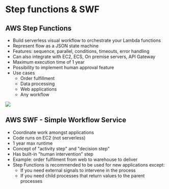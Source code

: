 # Step functions & SWF

## AWS Step Functions

- Build serverless visual workflow to orchestrate your Lambda functions
- Represent flow as a JSON state machine
- Features: sequence, parallel, conditions, timeouts, error handling
- Can also integrate with EC2, ECS, On premise servers, API Gateway
- Maximum execution time of 1 year
- Possibility to implement human approval feature
- Use cases
    - Order fulfillment
    - Data processing
    - Web applications
    - Any workflow

![](2020-01-02-14-52-55.png)

## AWS SWF - Simple Workflow Service

- Coordinate work amongst applications
- Code runs on EC2 (not serverless)
- 1 year max runtime
- Concept of "activity step" and "decision step"
- Has built-in "human intervention" step
- Example: order fulfilment from web to warehouse to deliver
- Step Functions is recommended to be used for new applications except:
    - If you need external signals to intervene in the process
    - If you need child processes that return values to the parent processes